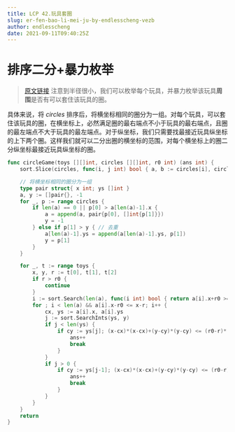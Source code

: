 ```yaml
---
title: LCP 42.玩具套圈
slug: er-fen-bao-li-mei-ju-by-endlesscheng-vezb
author: endlesscheng
date: 2021-09-11T09:40:25Z
---
```

# 排序二分+暴力枚举
 
> [原文链接](https://leetcode.cn/problems/vFjcfV/solution/er-fen-bao-li-mei-ju-by-endlesscheng-vezb)
注意到半径很小，我们可以枚举每个玩具，并暴力枚举该玩具**周围**是否有可以套住该玩具的圈。

具体来说，将 $\textit{circles}$ 排序后，将横坐标相同的圈分为一组。对每个玩具，可以套住该玩具的圈，在横坐标上，必然满足圈的最右端点不小于玩具的最右端点，且圈的最左端点不大于玩具的最左端点。对于纵坐标，我们只需要找最接近玩具纵坐标的上下两个圈。这样我们就可以二分出圈的横坐标的范围，对每个横坐标上的圈二分纵坐标最接近玩具纵坐标的圈。

```go
func circleGame(toys [][]int, circles [][]int, r0 int) (ans int) {
	sort.Slice(circles, func(i, j int) bool { a, b := circles[i], circles[j]; return a[0] < b[0] || a[0] == b[0] && a[1] < b[1] })

	// 将横坐标相同的圈分为一组
	type pair struct{ x int; ys []int }
	a, y := []pair{}, -1
	for _, p := range circles {
		if len(a) == 0 || p[0] > a[len(a)-1].x {
			a = append(a, pair{p[0], []int{p[1]}})
			y = -1
		} else if p[1] > y { // 去重
			a[len(a)-1].ys = append(a[len(a)-1].ys, p[1])
			y = p[1]
		}
	}

	for _, t := range toys {
		x, y, r := t[0], t[1], t[2]
		if r > r0 {
			continue
		}
		i := sort.Search(len(a), func(i int) bool { return a[i].x+r0 >= x+r })
		for ; i < len(a) && a[i].x-r0 <= x-r; i++ {
			cx, ys := a[i].x, a[i].ys
			j := sort.SearchInts(ys, y)
			if j < len(ys) {
				if cy := ys[j]; (x-cx)*(x-cx)+(y-cy)*(y-cy) <= (r0-r)*(r0-r) {
					ans++
					break
				}
			}
			if j > 0 {
				if cy := ys[j-1]; (x-cx)*(x-cx)+(y-cy)*(y-cy) <= (r0-r)*(r0-r) {
					ans++
					break
				}
			}
		}
	}
	return
}
```
